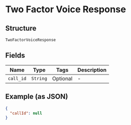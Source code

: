 
# Two Factor Voice Response

## Structure

`TwoFactorVoiceResponse`

## Fields

| Name | Type | Tags | Description |
|  --- | --- | --- | --- |
| `call_id` | `String` | Optional | - |

## Example (as JSON)

```json
{
  "callId": null
}
```

